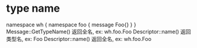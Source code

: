 # type name
namespace wh { namespace foo { message Foo{} } }
Message::GetTypeName() 返回全名, ex: wh.foo.Foo
Descriptor::name()     返回类型名, ex: Foo
Descriptor::name()     返回全名, ex: wh.foo.Foo